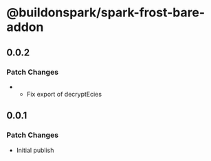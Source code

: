 # @buildonspark/spark-frost-bare-addon

## 0.0.2

### Patch Changes

- - Fix export of decryptEcies

## 0.0.1

### Patch Changes

- Initial publish
